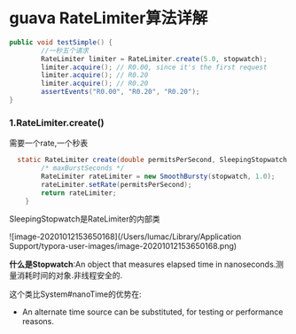 # guava RateLimiter算法详解

```java
public void testSimple() {
        //一秒五个请求
        RateLimiter limiter = RateLimiter.create(5.0, stopwatch);
        limiter.acquire(); // R0.00, since it's the first request
        limiter.acquire(); // R0.20
        limiter.acquire(); // R0.20
        assertEvents("R0.00", "R0.20", "R0.20");
}
```

### 1.RateLimiter.create()

需要一个rate,一个秒表

```java
  static RateLimiter create(double permitsPerSecond, SleepingStopwatch stopwatch) {
        /* maxBurstSeconds */
        RateLimiter rateLimiter = new SmoothBursty(stopwatch, 1.0);
        rateLimiter.setRate(permitsPerSecond);
        return rateLimiter;
    }
```

SleepingStopwatch是RateLimiter的内部类

![image-20201012153650168](/Users/lumac/Library/Application Support/typora-user-images/image-20201012153650168.png)

**什么是Stopwatch**:An object that measures elapsed time in nanoseconds.测量消耗时间的对象.非线程安全的.

这个类比System#nanoTime的优势在:

- An alternate time source can be substituted, for testing or performance reasons.

